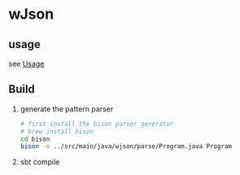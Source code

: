 # wJson

## usage

see [Usage](doc/wjson.md)

## Build
1. generate the pattern parser
   ```bash
   # first install the bison parser generator
   # brew install bison 
   cd bison
   bison -o ../src/main/java/wjson/parse/Program.java Program
   ```
2. sbt compile

